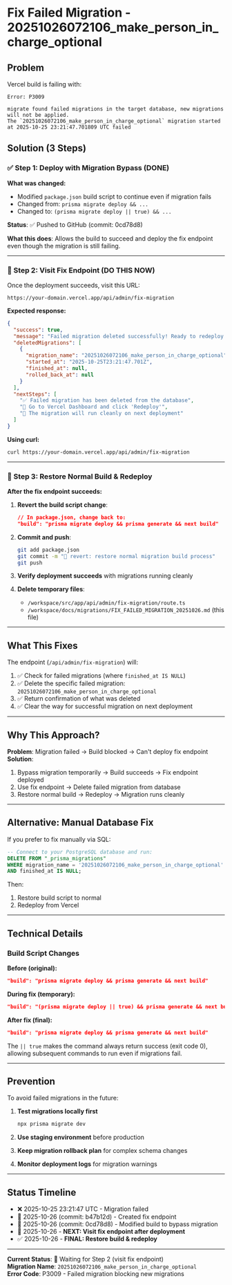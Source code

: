 # Fix Failed Migration - 20251026072106_make_person_in_charge_optional

## Problem

Vercel build is failing with:
```
Error: P3009

migrate found failed migrations in the target database, new migrations will not be applied.
The `20251026072106_make_person_in_charge_optional` migration started at 2025-10-25 23:21:47.701809 UTC failed
```

## Solution (3 Steps)

### ✅ Step 1: Deploy with Migration Bypass (DONE)

**What was changed:**
- Modified `package.json` build script to continue even if migration fails
- Changed from: `prisma migrate deploy && ...`
- Changed to: `(prisma migrate deploy || true) && ...`

**Status**: ✅ Pushed to GitHub (commit: 0cd78d8)

**What this does**: Allows the build to succeed and deploy the fix endpoint even though the migration is still failing.

---

### 🔄 Step 2: Visit Fix Endpoint (DO THIS NOW)

Once the deployment succeeds, visit this URL:

```
https://your-domain.vercel.app/api/admin/fix-migration
```

**Expected response:**
```json
{
  "success": true,
  "message": "Failed migration deleted successfully! Ready to redeploy.",
  "deletedMigrations": [
    {
      "migration_name": "20251026072106_make_person_in_charge_optional",
      "started_at": "2025-10-25T23:21:47.701Z",
      "finished_at": null,
      "rolled_back_at": null
    }
  ],
  "nextSteps": [
    "✅ Failed migration has been deleted from the database",
    "🔄 Go to Vercel Dashboard and click 'Redeploy'",
    "🚀 The migration will run cleanly on next deployment"
  ]
}
```

**Using curl:**
```bash
curl https://your-domain.vercel.app/api/admin/fix-migration
```

---

### 🚀 Step 3: Restore Normal Build & Redeploy

**After the fix endpoint succeeds:**

1. **Revert the build script change**:
   ```json
   // In package.json, change back to:
   "build": "prisma migrate deploy && prisma generate && next build"
   ```

2. **Commit and push**:
   ```bash
   git add package.json
   git commit -m "🔧 revert: restore normal migration build process"
   git push
   ```

3. **Verify deployment succeeds** with migrations running cleanly

4. **Delete temporary files**:
   - `/workspace/src/app/api/admin/fix-migration/route.ts`
   - `/workspace/docs/migrations/FIX_FAILED_MIGRATION_20251026.md` (this file)

---

## What This Fixes

The endpoint (`/api/admin/fix-migration`) will:
1. ✅ Check for failed migrations (where `finished_at IS NULL`)
2. ✅ Delete the specific failed migration: `20251026072106_make_person_in_charge_optional`
3. ✅ Return confirmation of what was deleted
4. ✅ Clear the way for successful migration on next deployment

---

## Why This Approach?

**Problem**: Migration failed → Build blocked → Can't deploy fix endpoint
**Solution**: 
1. Bypass migration temporarily → Build succeeds → Fix endpoint deployed
2. Use fix endpoint → Delete failed migration from database
3. Restore normal build → Redeploy → Migration runs cleanly

---

## Alternative: Manual Database Fix

If you prefer to fix manually via SQL:

```sql
-- Connect to your PostgreSQL database and run:
DELETE FROM "_prisma_migrations" 
WHERE migration_name = '20251026072106_make_person_in_charge_optional'
AND finished_at IS NULL;
```

Then:
1. Restore build script to normal
2. Redeploy from Vercel

---

## Technical Details

### Build Script Changes

**Before (original):**
```json
"build": "prisma migrate deploy && prisma generate && next build"
```

**During fix (temporary):**
```json
"build": "(prisma migrate deploy || true) && prisma generate && next build"
```

**After fix (final):**
```json
"build": "prisma migrate deploy && prisma generate && next build"
```

The `|| true` makes the command always return success (exit code 0), allowing subsequent commands to run even if migrations fail.

---

## Prevention

To avoid failed migrations in the future:

1. **Test migrations locally first**
   ```bash
   npx prisma migrate dev
   ```

2. **Use staging environment** before production

3. **Keep migration rollback plan** for complex schema changes

4. **Monitor deployment logs** for migration warnings

---

## Status Timeline

- ❌ 2025-10-25 23:21:47 UTC - Migration failed
- 🔧 2025-10-26 (commit: b47b12d) - Created fix endpoint
- 🔧 2025-10-26 (commit: 0cd78d8) - Modified build to bypass migration
- 🔄 2025-10-26 - **NEXT: Visit fix endpoint after deployment**
- ✅ 2025-10-26 - **FINAL: Restore build & redeploy**

---

**Current Status**: 🔄 Waiting for Step 2 (visit fix endpoint)  
**Migration Name**: `20251026072106_make_person_in_charge_optional`  
**Error Code**: P3009 - Failed migration blocking new migrations
